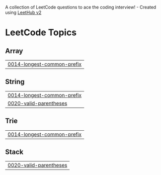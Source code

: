 A collection of LeetCode questions to ace the coding interview! - Created using [LeetHub v2](https://github.com/arunbhardwaj/LeetHub-2.0)
<!---LeetCode Topics Start-->
# LeetCode Topics
## Array
|  |
| ------- |
| [0014-longest-common-prefix](https://github.com/jbn-creator/LeetCode-grind/tree/master/0014-longest-common-prefix) |
## String
|  |
| ------- |
| [0014-longest-common-prefix](https://github.com/jbn-creator/LeetCode-grind/tree/master/0014-longest-common-prefix) |
| [0020-valid-parentheses](https://github.com/jbn-creator/LeetCode-grind/tree/master/0020-valid-parentheses) |
## Trie
|  |
| ------- |
| [0014-longest-common-prefix](https://github.com/jbn-creator/LeetCode-grind/tree/master/0014-longest-common-prefix) |
## Stack
|  |
| ------- |
| [0020-valid-parentheses](https://github.com/jbn-creator/LeetCode-grind/tree/master/0020-valid-parentheses) |
<!---LeetCode Topics End-->